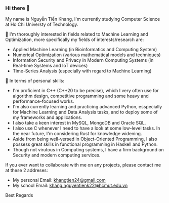 ### Hi there 👋
My name is Nguyễn Tiến Khang, I'm currently studying Computer Science at Ho Chi Universty of Technology. 

🔭 I'm thoroughly interested in fields related to Machine Learning and Optimization, more specifically my fields of interests/research are:
  - Applied Machine Learning (in Bioinformatics and Computing System)
  - Numerical Optimization (various mathematical models and techniques)
  - Information Security and Privacy in Modern Computing Systems (in Real-time Systems and IoT devices)
  - Time-Series Analysis (especially with regard to Machine Learning)


🌱 In terms of personal skills:
  - I'm proficient in C++ (C++20 to be precise), which I very often use for algorithm design, competitive programming and some heavy and performance-focused works.
  - I'm also currently learning and practicing advanced Python, esspecially for Machine Learning and Data Analysis tasks, and to deploy some of my frameworks and applications.
  - I also take a keen interest in MySQL, MongoDB and Oracle SQL.
  - I also use C whenever I need to have a look at some low-level tasks. In the near future, I'm  considering Rust for knowledge widening.
  - Aside from being well-versed in Object-Oriented Programming, I also possess great skills in functional programming in Haskell and Python.
  - Though not virutous in Computing systems, I have a firm background on Security and modern computing services.
    
If you ever want to collaborate with me on any projects, please contact me at these 2 addreses:
  - My personal Email: khangtien24@gmail.com
  - My school Email: khang.nguyentienk22@hcmut.edu.vn

  Best Regards
<!--
**Compscicafe/Compscicafe** is a ✨ _special_ ✨ repository because its `README.md` (this file) appears on your GitHub profile.

Here are some ideas to get you started:

-  I’m currently working on ...
- 🌱 I’m currently learning ...
- 👯 I’m looking to collaborate on ...
- 🤔 I’m looking for help with ...
- 💬 Ask me about ...
- 📫 How to reach me: ...
- 😄 Pronouns: ...
- ⚡ Fun fact: ...
-->
